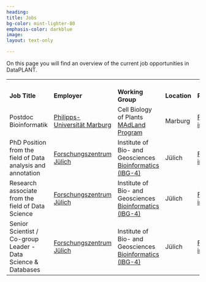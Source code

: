 ```yaml
---
heading: 
title: Jobs
bg-color: mint-lighter-80
emphasis-color: darkblue
image:
layout: text-only

--- 
```


On this page you will find an overview of the current job opportunities in DataPLANT.

<table>
<tr>
    <td><br><b>Job Title</b></td>
    <td><br><b>Employer</b></td>
    <td><br><b>Working Group</b></td>
    <td><br><b>Location</b></td>
    <td><br><b>Profile</b></td>
</tr>
<tr>
    <td>Postdoc Bioinformatik</td>
    <td><a href="https://www.uni-marburg.de/de">Philipps-Universität Marburg</a></td>
    <td>Cell Biology of Plants<br><a href="http://madland.science/">MAdLand Program</a></td>
    <td>Marburg</td>
    <td><a href="https://www.uni-marburg.de/de/universitaet/administration/verwaltung/dezernat2/personalabteilung/bewerber/stellen/wissenschaftliche-stellen/fb17-0002-wmz-210122.pdf">Further information</a></td>
</tr>
<tr>
    <td>PhD Position from the field of Data analysis and annotation</td>
    <td><a href="https://fz-juelich.de/portal/DE/Home/home_node.html;jsessionid=22D52EF73DCF685AFEDE01855B133834">Forschungszentrum Jülich</a></td>
    <td>Institute of Bio- and Geosciences<br><a href="https://fz-juelich.de/ibg/ibg-4/EN/Home/home_node.html;jsessionid=22D52EF73DCF685AFEDE01855B133834">Bioinformatics (IBG-4)</a></td>
    <td>Jülich</td>
    <td><a href="https://fz-juelich.de/SharedDocs/Stellenangebote/_common/dna/2021D-206-EN-IBG-4.html?nn=2694400">Further information</a></td>
</tr>
<tr>
    <td>Research associate from the field of Data Science</td>
    <td><a href="https://fz-juelich.de/portal/DE/Home/home_node.html;jsessionid=22D52EF73DCF685AFEDE01855B133834">Forschungszentrum Jülich</a></td>
    <td>Institute of Bio- and Geosciences<br><a href="https://fz-juelich.de/ibg/ibg-4/EN/Home/home_node.html;jsessionid=22D52EF73DCF685AFEDE01855B133834">Bioinformatics (IBG-4)</a></td>
    <td>Jülich</td>
    <td><a href="https://fz-juelich.de/SharedDocs/Stellenangebote/_common/dna/2021-479-EN-IBG-4.html?nn=2694400">Further information</a></td>
</tr>
<tr>
    <td>Senior Scientist / Co-group Leader - Data Science & Databases</td>
    <td><a href="https://fz-juelich.de/portal/DE/Home/home_node.html;jsessionid=22D52EF73DCF685AFEDE01855B133834">Forschungszentrum Jülich</a></td>
    <td>Institute of Bio- and Geosciences<br><a href="https://fz-juelich.de/ibg/ibg-4/EN/Home/home_node.html;jsessionid=22D52EF73DCF685AFEDE01855B133834">Bioinformatics (IBG-4)</a></td>
    <td>Jülich</td>
    <td><a href="https://fz-juelich.de/SharedDocs/Stellenangebote/_common/dna/2021-478-EN-IBG-4.html?nn=2694400">Further information</a></td>
</tr>
</table>

